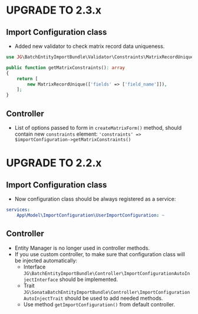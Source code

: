 UPGRADE TO 2.3.x
=======================

Import Configuration class
--------------
* Added new validator to check matrix record data uniqueness.
```php
use JG\BatchEntityImportBundle\Validator\Constraints\MatrixRecordUnique;

public function getMatrixConstraints(): array
{
    return [
        new MatrixRecordUnique(['fields' => ['field_name']]),
    ];
}
```

Controller
--------------
* List of options passed to form in `createMatrixForm()` method, should contain new `constraints` element:
  `'constraints' => $importConfiguration->getMatrixConstraints()`

UPGRADE TO 2.2.x
=======================

Import Configuration class
--------------

* Now configuration class should be always registered as a service:
```yaml
services:
    App\Model\ImportConfiguration\UserImportConfiguration: ~
```

Controller
--------------

* Entity Manager is no longer used in controller methods.
* If you use custom controller, to make sure that configuration class will be injected automatically:
  * Interface `JG\BatchEntityImportBundle\Controller\ImportConfigurationAutoInjectInterface` should be implemented.
  * Trait `JG\SonataBatchEntityImportBundle\Controller\ImportConfigurationAutoInjectTrait` should be used to add needed methods.
  * Use method `getImportConfiguration()` from default controller.
